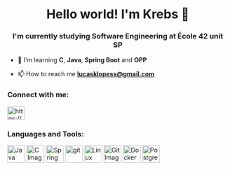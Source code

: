 <h1 align="center">Hello world! I'm Krebs 🦀</h1>
<h3 align="center">I'm currently studying Software Engineering at École 42 unit SP</h3>

- 🌱 I’m learning **C**, **Java**, **Spring Boot** and **OPP**

- 📫 How to reach me **lucasklopess@gmail.com**

<h3 align="left">Connect with me:</h3>
<p align="left">
<a href="https://www.linkedin.com/in/lucas-krebs-lopes/" target="blank"><img align="center" src="https://raw.githubusercontent.com/rahuldkjain/github-profile-readme-generator/master/src/images/icons/Social/linked-in-alt.svg" alt="https://www.linkedin.com/in/lucas-lopes-a555bb199/" height="30" width="40" /></a>
</p>

<h3 align="left">Languages and Tools:</h3>
<p align="left">
<a href="https://en.wikipedia.org/wiki/Java_(programming_language)" target="_blank"> <img src="https://devicons.railway.app/i/java.svg" alt="Java image" width="40" height="40"/></a>
<a href="https://www.cprogramming.com/" target="_blank"> <img src="https://devicons.railway.app/i/c.svg" alt="C Image" width="40" height="40"/></a>
<a href="https://spring.io/projects/spring-framework" target="_blank"> <img src="https://devicons.railway.app/i/spring.svg" alt="Spring image" width="40" height="40"/></a>
<a href="https://git-scm.com/" target="_blank"> <img src="https://www.vectorlogo.zone/logos/git-scm/git-scm-icon.svg" alt="git" width="40" height="40"/></a>
<a href="https://www.linux.org/" target="_blank"> <img src="https://devicons.railway.app/i/tux.svg" alt="Linux Image" width="40" height="40"/></a>
<a href="https://git-scm.com/" target="_blank"> <img src="https://devicons.railway.app/i/git.svg" alt="Git Image" width="40" height="40"/></a>
<a href="https://www.docker.com/" target="_blank"> <img src="https://devicons.railway.app/i/docker.svg" alt="Docker Image" width="40" height="40"/></a>
<a href="https://www.postgresql.org/" target="_blank"> <img src="https://devicons.railway.app/i/postgresql.svg" alt="Postgresql Image" width="40" height="40"/></a>

</p>

